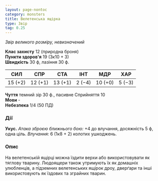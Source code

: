```yaml
---
layout: page-nontoc
category: monsters
title: Велетенська ящірка
type: Звір
tag: 0.25
---
```


_Звір великого розміру, невизначений_

**Клас захисту** 12 (природна броня)    
**Пункти здоров'я** 19 (3к10 + 3)    
**Швидкість** 30 ф, лазіння 30 ф.

| СИЛ     | СПР     | СТА     | ІНТ    | МДР     | ХАР    |
| ------- | ------- | ------- | ------ | ------- | ------ |
| 15 (+2) | 12 (+1) | 13 (+1) | 2 (−4) | 10 (+0) | 5 (−3) |

**Чуття** темний зір 30 ф., пасивне Сприйняття 10    
**Мови** -    
**Небезпека** 1/4 (50 ПД)

### Дії
**Укус.** _Атака зброєю ближнього бою:_ +4 до влучання, досяжність 5 ф, одна ціль. _Влучання:_ 6 (1к8 + 2) колотих ушкоджень.

### Опис
На велетенській ящірці можна їздити верхи або використовувати як тяглову тварину. Людоящери також утримують їх як домашніх улюбленців, а підземних велетенських ящірок дроу, дверґари та інші використовують як їздових та зграйних тварин. 